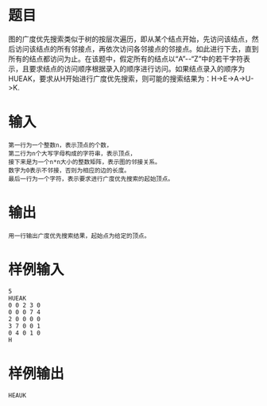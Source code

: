 # 题目
图的广度优先搜索类似于树的按层次遍历，即从某个结点开始，先访问该结点，然后访问该结点的所有邻接点，再依次访问各邻接点的邻接点。如此进行下去，直到所有的结点都访问为止。在该题中，假定所有的结点以“A”--“Z”中的若干字符表示，且要求结点的访问顺序根据录入的顺序进行访问。如果结点录入的顺序为HUEAK，要求从H开始进行广度优先搜索，则可能的搜索结果为：H->E->A->U->K.

# 输入
```
第一行为一个整数n，表示顶点的个数，
第二行为n个大写字母构成的字符串，表示顶点，
接下来是为一个n*n大小的整数矩阵，表示图的邻接关系。
数字为0表示不邻接，否则为相应的边的长度。
最后一行为一个字符，表示要求进行广度优先搜索的起始顶点。
```

# 输出
```
用一行输出广度优先搜索结果，起始点为给定的顶点。
```

# 样例输入
```
5
HUEAK
0 0 2 3 0
0 0 0 7 4
2 0 0 0 0
3 7 0 0 1
0 4 0 1 0
H
```

# 样例输出
```
HEAUK
```